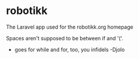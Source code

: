 # robotikk
The Laravel app used for the robotikk.org homepage


Spaces aren't supposed to be between if and '('.

* goes for while and for, too, you infidels
-Djolo
